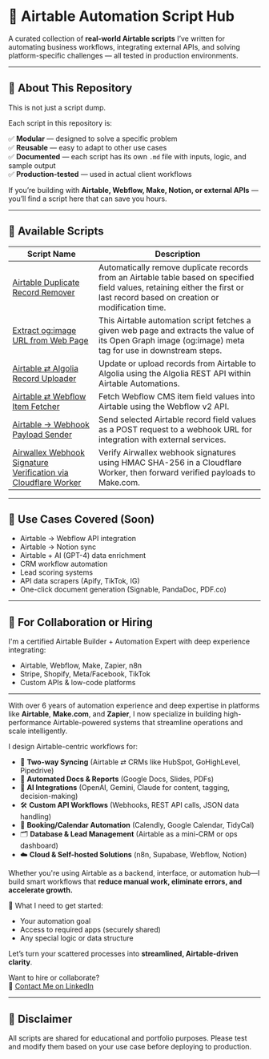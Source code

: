 # 🔧 Airtable Automation Script Hub

A curated collection of **real-world Airtable scripts** I’ve written for automating business workflows, integrating external APIs, and solving platform-specific challenges — all tested in production environments.

---

## 🚀 About This Repository

This is not just a script dump.

Each script in this repository is:

✅ **Modular** — designed to solve a specific problem  
✅ **Reusable** — easy to adapt to other use cases  
✅ **Documented** — each script has its own `.md` file with inputs, logic, and sample output  
✅ **Production-tested** — used in actual client workflows  

If you’re building with **Airtable, Webflow, Make, Notion, or external APIs** — you’ll find a script here that can save you hours.

---

## 📜 Available Scripts

<!-- script-list-start -->
| Script Name | Description |
|-------------|-------------|
| [Airtable Duplicate Record Remover](airtable-duplicate-record-remover.md) | Automatically remove duplicate records from an Airtable table based on specified field values, retaining either the first or last record based on creation or modification time. |
| [Extract og:image URL from Web Page](airtable-og-image-extractor.md) | This Airtable automation script fetches a given web page and extracts the value of its Open Graph image (og:image) meta tag for use in downstream steps. |
| [Airtable ⇄ Algolia Record Uploader](airtable-to-algolia-record-uploader.md) | Update or upload records from Airtable to Algolia using the Algolia REST API within Airtable Automations. |
| [Airtable ⇄ Webflow Item Fetcher](airtable-webflow-fetch-item.md) | Fetch Webflow CMS item field values into Airtable using the Webflow v2 API. |
| [Airtable → Webhook Payload Sender](airtable-webhook-payload-sender.md) | Send selected Airtable record field values as a POST request to a webhook URL for integration with external services. |
| [Airwallex Webhook Signature Verification via Cloudflare Worker](airwallex-cloudflare-worker.md) | Verify Airwallex webhook signatures using HMAC SHA-256 in a Cloudflare Worker, then forward verified payloads to Make.com. |
<!-- script-list-end -->

---

## 🧰 Use Cases Covered (Soon)

- Airtable → Webflow API integration
- Airtable → Notion sync
- Airtable + AI (GPT-4) data enrichment
- CRM workflow automation
- Lead scoring systems
- API data scrapers (Apify, TikTok, IG)
- One-click document generation (Signable, PandaDoc, PDF.co)

---

## 🤝 For Collaboration or Hiring

I'm a certified Airtable Builder + Automation Expert with deep experience integrating:
- Airtable, Webflow, Make, Zapier, n8n
- Stripe, Shopify, Meta/Facebook, TikTok
- Custom APIs & low-code platforms
---
With over 6 years of automation experience and deep expertise in platforms like **Airtable**, **Make.com**, and **Zapier**, I now specialize in building high-performance Airtable-powered systems that streamline operations and scale intelligently.

I design Airtable-centric workflows for:

- 🔄 **Two-way Syncing** (Airtable ⇄ CRMs like HubSpot, GoHighLevel, Pipedrive)  
- 📄 **Automated Docs & Reports** (Google Docs, Slides, PDFs)  
- 🧠 **AI Integrations** (OpenAI, Gemini, Claude for content, tagging, decision-making)  
- 🛠️ **Custom API Workflows** (Webhooks, REST API calls, JSON data handling)  
- 📆 **Booking/Calendar Automation** (Calendly, Google Calendar, TidyCal)  
- 🗂️ **Database & Lead Management** (Airtable as a mini-CRM or ops dashboard)  
- ☁️ **Cloud & Self-hosted Solutions** (n8n, Supabase, Webflow, Notion)

Whether you're using Airtable as a backend, interface, or automation hub—I build smart workflows that **reduce manual work, eliminate errors, and accelerate growth.**

🔐 What I need to get started:

- Your automation goal  
- Access to required apps (securely shared)  
- Any special logic or data structure

Let’s turn your scattered processes into **streamlined, Airtable-driven clarity**.

Want to hire or collaborate?  
📧 [Contact Me on LinkedIn](https://www.linkedin.com/in/liveayon)

---

## 🧪 Disclaimer

All scripts are shared for educational and portfolio purposes. Please test and modify them based on your use case before deploying to production.
